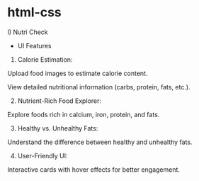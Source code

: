 # html-css

I) Nutri Check
   
- UI Features
1) Calorie Estimation:

Upload food images to estimate calorie content.

View detailed nutritional information (carbs, protein, fats, etc.).

2) Nutrient-Rich Food Explorer:

Explore foods rich in calcium, iron, protein, and fats.

3) Healthy vs. Unhealthy Fats:

Understand the difference between healthy and unhealthy fats.

4) User-Friendly UI:

Interactive cards with hover effects for better engagement.
